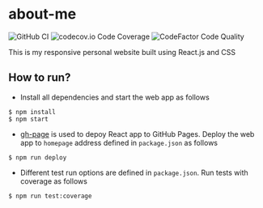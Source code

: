 # about-me
![GitHub CI](https://img.shields.io/github/workflow/status/tkhang1999/about-me/CICD/master)
![codecov.io Code Coverage](https://img.shields.io/codecov/c/github/tkhang1999/about-me/master)
![CodeFactor Code Quality](https://img.shields.io/codefactor/grade/github/tkhang1999/about-me/master)

This is my responsive personal website built using React.js and CSS

## How to run?

- Install all dependencies and start the web app as follows

```
$ npm install
$ npm start
```

- [gh-page](https://github.com/tschaub/gh-pages) is used to depoy React app to GitHub Pages. Deploy the web app to `homepage` address defined in `package.json` as follows

```
$ npm run deploy
```

- Different test run options are defined in `package.json`. Run tests with coverage as follows

```
$ npm run test:coverage
```

